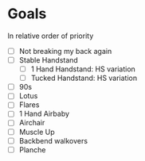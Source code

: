 # Goals
In relative order of priority

- [ ] Not breaking my back again
- [ ] Stable Handstand
    - [ ] 1 Hand Handstand: HS variation
    - [ ] Tucked Handstand: HS variation
- [ ] 90s
- [ ] Lotus
- [ ] Flares
- [ ] 1 Hand Airbaby
- [ ] Airchair
- [ ] Muscle Up
- [ ] Backbend walkovers
- [ ] Planche
